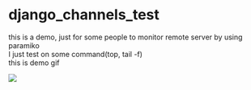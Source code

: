 # django_channels_test

this is a demo, just for some people to monitor remote server by using paramiko
</br>
I just test on some command(top, tail -f)
</br>
this is demo gif

<img src="https://github.com/jason9797/django_channels_test/blob/master/demo_gif/websocket.gif"/>

